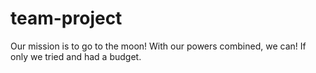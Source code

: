 # team-project

Our mission is to go to the moon! With our powers combined, we can! If only we tried and had a budget.
